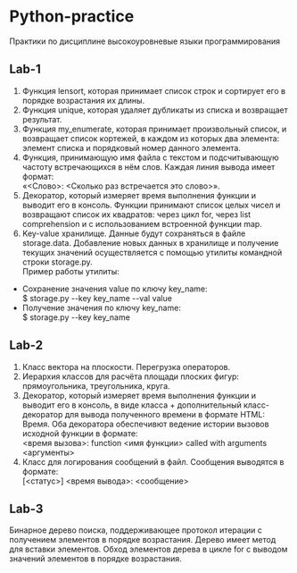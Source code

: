 # Python-practice
Практики по дисциплине высокоуровневые языки программирования

## Lab-1
1. Функция lensort, которая принимает список строк и сортирует его в порядке возрастания их длины. 
2. Функция unique, которая удаляет дубликаты из списка и возвращает результат.
3. Функция my_enumerate, которая принимает произвольный список, и возвращает список кортежей, в каждом из которых два элемента: элемент списка и порядковый номер данного элемента.
4. Функция, принимающую имя файла с текстом и подсчитывающую частоту встречающихся в нём слов. Каждая линия вывода имеет формат:<br/>
«<Слово>: <Сколько раз встречается это слово>».
5. Декоратор, который измеряет время выполнения функции и выводит его в консоль. Функции принимают список целых чисел и возвращают список их квадратов: через цикл for, через list comprehension и с использованием встроенной функции map.
6. Key-value хранилище. Данные будут сохраняться в файле storage.data. Добавление новых данных в хранилище и получение текущих значений осуществляется с помощью утилиты командной строки storage.py.<br/>
Пример работы утилиты:
  - Сохранение значения value по ключу key_name: <br/>$ storage.py --key key_name --val value
  - Получение значения по ключу key_name: <br/>$ storage.py --key key_name
 ## Lab-2
 1. Класс вектора на плоскости. Перегрузка операторов.
 2. Иерархия классов для расчёта площади плоских фигур: прямоугольника, треугольника, круга.
 3. Декоратор, который измеряет время выполнения функции и выводит его в консоль, в виде класса + дополнительный класс-декоратор для вывода полученного времени в формате HTML: <html><body>Время</body></html>. Оба декоратора обеспечивют ведение истории вызовов исходной функции в формате:<br/><время вызова>: function <имя функции> called with arguments <аргументы>
 4. Класс для логирования сообщений в файл. Сообщения выводятся в формате: <br/>[<статус>] <время вывода>: <сообщение>
 ## Lab-3
Бинарное дерево поиска, поддерживающее протокол итерации с получением элементов в порядке возрастания. Дерево имеет метод для вставки элементов. Обход элементов дерева в цикле for c выводом значений элементов в порядке возрастания.
